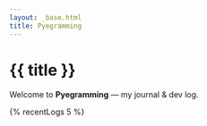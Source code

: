 ```yaml
---
layout: _base.html
title: Pyegramming
---
```


# {{ title }}

Welcome to **Pyegramming** — my journal & dev log.

{% recentLogs 5 %}
